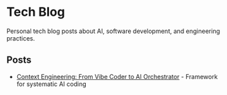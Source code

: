 # Tech Blog

Personal tech blog posts about AI, software development, and engineering practices.

## Posts

- [Context Engineering: From Vibe Coder to AI Orchestrator](2025.08.27_context_engineering/) - Framework for systematic AI coding